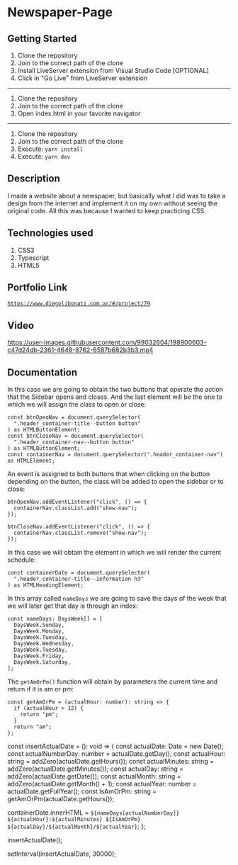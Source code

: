 # Newspaper-Page

## Getting Started

1. Clone the repository
2. Join to the correct path of the clone
3. Install LiveServer extension from Visual Studio Code [OPTIONAL]
4. Click in "Go Live" from LiveServer extension

---

1. Clone the repository
2. Join to the correct path of the clone
3. Open index.html in your favorite navigator

---

1. Clone the repository
2. Join to the correct path of the clone
3. Execute: `yarn install`
4. Execute: `yarn dev`

## Description

I made a website about a newspaper, but basically what I did was to take a design from the internet and implement it on my own without seeing the original code. All this was because I wanted to keep practicing CSS.

## Technologies used

1. CSS3
2. Typescript
3. HTML5

## Portfolio Link

[`https://www.diegolibonati.com.ar/#/project/79`](https://www.diegolibonati.com.ar/#/project/79)

## Video

https://user-images.githubusercontent.com/99032604/198900603-c47d24db-2361-4648-8762-6587b682b3b3.mp4

## Documentation

In this case we are going to obtain the two buttons that operate the action that the Sidebar opens and closes. And the last element will be the one to which we will assign the class to open or close:

```
const btnOpenNav = document.querySelector(
  ".header_container-title--button button"
) as HTMLButtonElement;
const btnCloseNav = document.querySelector(
  ".header_container-nav--button button"
) as HTMLButtonElement;
const containerNav = document.querySelector(".header_container-nav") as HTMLElement;
```

An event is assigned to both buttons that when clicking on the button depending on the button, the class will be added to open the sidebar or to close:

```
btnOpenNav.addEventListener("click", () => {
  containerNav.classList.add("show-nav");
});

btnCloseNav.addEventListener("click", () => {
  containerNav.classList.remove("show-nav");
});
```

In this case we will obtain the element in which we will render the current schedule:

```
const containerDate = document.querySelector(
  ".header_container-title--information h3"
) as HTMLHeadingElement;
```

In this array called `nameDays` we are going to save the days of the week that we will later get that day is through an index:

```
const nameDays: DaysWeek[] = [
  DaysWeek.Sunday,
  DaysWeek.Monday,
  DaysWeek.Tuesday,
  DaysWeek.Wednesday,
  DaysWeek.Tuesday,
  DaysWeek.Friday,
  DaysWeek.Saturday,
];
```

The `getAmOrPm()` function will obtain by parameters the current time and return if it is am or pm:

```
const getAmOrPm = (actualHour: number): string => {
  if (actualHour > 12) {
    return "pm";
  }
  return "am";
};
```
const insertActualDate = (): void => {
  const actualDate: Date = new Date();
  const actualNumberDay: number = actualDate.getDay();
  const actualHour: string = addZero(actualDate.getHours());
  const actualMinutes: string = addZero(actualDate.getMinutes());
  const actualDay: string = addZero(actualDate.getDate());
  const actualMonth: string = addZero(actualDate.getMonth() + 1);
  const actualYear: number = actualDate.getFullYear();
  const IsAmOrPm: string = getAmOrPm(actualDate.getHours());

  containerDate.innerHTML = `${nameDays[actualNumberDay]} ${actualHour}:${actualMinutes} ${IsAmOrPm} ${actualDay}/${actualMonth}/${actualYear}`;
};

insertActualDate();

setInterval(insertActualDate, 30000);
```
